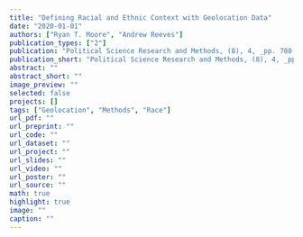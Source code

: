 ```yaml
---
title: "Defining Racial and Ethnic Context with Geolocation Data"
date: "2020-01-01"
authors: ["Ryan T. Moore", "Andrew Reeves"]
publication_types: ["2"]
publication: "Political Science Research and Methods, (8), 4, _pp. 780-794_, https://doi.org/https://doi.org/10.1017/psrm.2020.10"
publication_short: "Political Science Research and Methods, (8), 4, _pp. 780-794_, https://doi.org/https://doi.org/10.1017/psrm.2020.10"
abstract: ""
abstract_short: ""
image_preview: ""
selected: false
projects: []
tags: ["Geolocation", "Methods", "Race"]
url_pdf: ""
url_preprint: ""
url_code: ""
url_dataset: ""
url_project: ""
url_slides: ""
url_video: ""
url_poster: ""
url_source: ""
math: true
highlight: true
image: ""
caption: ""
---
```

